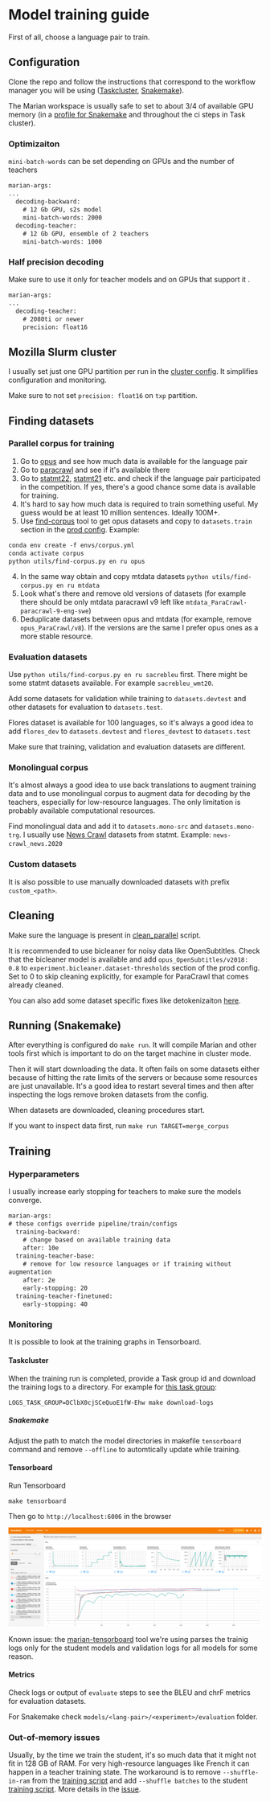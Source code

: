 # Model training guide

First of all, choose a language pair to train.

## Configuration
Clone the repo and follow the instructions that correspond to the workflow manager you will be using 
([Taskcluster](task-cluster.md), [Snakemake](snakemake.md)).

The Marian workspace is usually safe to set to about 3/4 of available GPU memory 
(in a [profile for Snakemake](/pipeline/train/train.sh) and throughout the ci steps in Task cluster).

### Optimizaiton

`mini-batch-words` can be set depending on GPUs and the number of teachers
```
marian-args:
...
  decoding-backward:
    # 12 Gb GPU, s2s model
    mini-batch-words: 2000
  decoding-teacher:
    # 12 Gb GPU, ensemble of 2 teachers
    mini-batch-words: 1000
```

### Half precision decoding

Make sure to use it only for teacher models and on GPUs that support it .
```
marian-args:
...
  decoding-teacher:
    # 2080ti or newer
    precision: float16
```

## Mozilla Slurm cluster

I usually set just one GPU partition per run in the [cluster config](/pipeline/train/train.sh). It simplifies configuration and monitoring.

Make sure to not set `precision: float16` on `txp` partition.



## Finding datasets

### Parallel corpus for training
1. Go to [opus](https://opus.nlpl.eu/) and see how much data is available for the language pair
2. Go to [paracrawl](https://paracrawl.eu/) and see if it's available there
3. Go to [statmt22](https://www.statmt.org/wmt22/translation-task.html), [statmt21](https://www.statmt.org/wmt21/translation-task.html) etc. and check if the language pair participated in the competition. If yes, there's a good chance some data is available for training.
4. It's hard to say how much data is required to train something useful. My guess would be at least 10 million sentences. Ideally 100M+.
5. Use [find-corpus](/utils/find-corpus.py) tool to get opus datasets and copy to `datasets.train` section in the [prod config](/configs/config.prod.yml).
Example:
```
conda env create -f envs/corpus.yml 
conda activate corpus
python utils/find-corpus.py en ru opus
```
4. In the same way obtain and copy mtdata datasets `python utils/find-corpus.py en ru mtdata`
5. Look what's there and remove old versions of datasets (for example there should be only mtdata paracrawl v9 left like `mtdata_ParaCrawl-paracrawl-9-eng-swe`)
6. Deduplicate datasets between opus and mtdata (for example, remove `opus_ParaCrawl/v8`). If the versions are the same I prefer opus ones as a more stable resource.

### Evaluation datasets
Use `python utils/find-corpus.py en ru sacrebleu` first. There might be some statmt datasets available. For example `sacrebleu_wmt20`. 

Add some datasets for validation while training to `datasets.devtest` and other datasets for evaluation to `datasets.test`.

Flores dataset is available for 100 languages, so it's always a good idea to add `flores_dev` to `datasets.devtest` and `flores_devtest` to `datasets.test`

Make sure that training, validation and evaluation datasets are different.

### Monolingual corpus
It's almost always a good idea to use back translations to augment training data and to use monolingual corpus to augment data for decoding by the teachers, especially for low-resource languages. The only limitation is probably available computational resources.

Find monolingual data and add it to `datasets.mono-src` and `datasets.mono-trg`. I usually use [News Crawl](https://data.statmt.org/news-crawl/) datasets from statmt. Example: `news-crawl_news.2020` 

### Custom datasets

It is also possible to use manually downloaded datasets with prefix `custom_<path>`.

## Cleaning

Make sure the language is present in [clean_parallel](/pipeline/clean/tools/clean_parallel.py#L19) script.

It is recommended to use bicleaner for noisy data like OpenSubtitles. Check that the bicleaner model is available and add `opus_OpenSubtitles/v2018: 0.8` to `experiment.bicleaner.dataset-thresholds` section of the prod config. Set to 0 to skip cleaning explicitly, for example for ParaCrawl that comes already cleaned.

You can also add some dataset specific fixes like detokenizaiton [here](/pipeline/clean/fixes).

## Running (Snakemake)

After everything is configured do `make run`. It will compile Marian and other tools first which is important to do on the target machine in cluster mode.

Then it will start downloading the data. It often fails on some datasets either because of hitting the rate limits of the servers or because some resources are just unavailable. It's a good idea to restart several times and then after inspecting the logs remove broken datasets from the config.

When datasets are downloaded, cleaning procedures start.

If you want to inspect data  first, run `make run TARGET=merge_corpus`

## Training

### Hyperparameters
I usually increase early stopping for teachers to make sure the models converge.

```
marian-args:
# these configs override pipeline/train/configs
  training-backward:
    # change based on available training data
    after: 10e
  training-teacher-base:
    # remove for low resource languages or if training without augmentation
    after: 2e
    early-stopping: 20
  training-teacher-finetuned:
    early-stopping: 40
```

### Monitoring

It is possible to look at the training graphs in Tensorboard.

#### Taskcluster
When the training run is completed, provide a Task group id and download the training logs to a directory. 
For example for [this task group](https://firefox-ci-tc.services.mozilla.com/tasks/groups/DClbX0cjSCeQuoE1fW-Ehw):
```
LOGS_TASK_GROUP=DClbX0cjSCeQuoE1fW-Ehw make download-logs
```
##### Snakemake
Adjust the path to match the model directories in makefile `tensorboard`  command and remove `--offline` to automtically update while training.

#### Tensorboard

Run Tensorboard
```
make tensorboard
```

Then go to `http://localhost:6006` in the browser

![Find CI](img/tensorboard.png)

Known issue: the [marian-tensorboard](https://github.com/marian-nmt/marian-tensorboard) tool we're using 
parses the trainig logs only for the student models and validation logs for all models for some reason.

#### Metrics

Check logs or output of `evaluate` steps to see the BLEU and chrF metrics for evaluation datasets.

For Snakemake check `models/<lang-pair>/<experiment>/evaluation` folder.

### Out-of-memory issues

Usually, by the time we train the student, it's so much data that it might not fit in 128 GB of RAM. For very high-resource languages like French it can happen in a teacher training state. The workaround is to remove `--shuffle-in-ram` from the [training script](/pipeline/train/train.sh) and add `--shuffle batches` to the student [training script](/pipeline/train/train.sh). More details in the [issue](https://github.com/mozilla/firefox-translations-training/issues/21).
